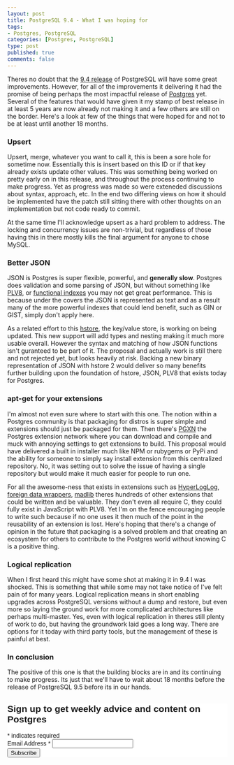 ```yaml
--- 
layout: post
title: PostgreSQL 9.4 - What I was hoping for
tags: 
- Postgres, PostgreSQL
categories: [Postgres, PostgreSQL]
type: post
published: true
comments: false
---
```


Theres no doubt that the [9.4 release](/2014/02/02/Examining-PostgreSQL-9.4/) of PostgreSQL will have some great improvements. However, for all of the improvements it delivering it had the promise of being perhaps the most impactful release of [Postgres](http://www.amazon.com/dp/B008IGIKY6?tag=mypred-20) yet. Several of the features that would have given it my stamp of best release in at least 5 years are now already not making it and a few others are still on the border. Here's a look at few of the things that were hoped for and not to be at least until another 18 months.

<!--more-->

### Upsert

Upsert, merge, whatever you want to call it, this is been a sore hole for sometime now. Essentially this is insert based on this ID or if that key already exists update other values. This was something being worked on pretty early on in this release, and throughout the process continuing to make progress. Yet as progress was made so were exteneded discussions about syntax, approach, etc. In the end two differing views on how it should be implemented have the patch still sitting there with other thoughts on an implementation but not code ready to commit.

At the same time I'll acknowledge upsert as a hard problem to address. The locking and concurrency issues are non-trivial, but regardless of those having this in there mostly kills the final argument for anyone to chose MySQL.

### Better JSON

JSON is Postgres is super flexible, powerful, and **generally slow**. Postgres does validation and some parsing of JSON, but without something like [PLV8](https://postgres.heroku.com/blog/past/2013/6/5/javascript_in_your_postgres/), or [functional indexes](http://www.craigkerstiens.com/2013/05/29/postgres-indexes-expression-or-functional-indexes/) you may not get great performance. This is because under the covers the JSON is represented as text and as a result many of the more powerful indexes that could lend benefit, such as GIN or GIST, simply don't apply here. 

As a related effort to this [hstore](http://postgresguide.com/sexy/hstore.html), the key/value store, is working on being updated. This new support will add types and nesting making it much more usable overall. However the syntax and matching of how JSON functions isn't guranteed to be part of it. The proposal and actually work is still there and not rejected yet, but looks heavily at risk. Backing a new binary representation of JSON with hstore 2 would deliver so many benefits further building upon the foundation of hstore, JSON, PLV8 that exists today for Postgres.

### apt-get for your extensions

I'm almost not even sure where to start with this one. The notion within a Postgres community is that packaging for distros is super simple and extensions should just be packaged for them. Then there's [PGXN](http://pgxn.org/) the Postgres extension network where you can download and compile and muck with annoying settings to get extensions to build. This proposal would have delivered a built in installer much like NPM or rubygems or PyPi and the ability for someone to simply say install extension from this centralized repository. No, it was setting out to solve the issue of having a single repository but would make it much easier for people to run one. 

For all the awesome-ness that exists in extensions such as [HyperLogLog](http://tapoueh.org/blog/2013/02/25-postgresql-hyperloglog), [foreign data wrappers](http://www.craigkerstiens.com/2012/10/18/connecting_to_redis_from_postgres/), [madlib](http://madlib.net/) theres hundreds of other extensions that could be written and be valuable. They don't even all require C, they could fully exist in JavaScript with PLV8. Yet I'm on the fence encouraging people to write such because if no one uses it then much of the point in the reusability of an extension is lost. Here's hoping that there's a change of opinion in the future that packaging is a solved problem and that creating an ecosystem for others to contribute to the Postgres world without knowing C is a positive thing.

### Logical replication

When I first heard this might have some shot at making it in 9.4 I was shocked. This is something that while some may not take notice of I've felt pain of for many years. Logical replication means in short enabling upgrades across PostgreSQL versions without a dump and restore, but even more so laying the ground work for more complicated architectures like perhaps multi-master. Yes, even with logical replication in theres still plenty of work to do, but having the groundwork laid goes a long way. There are options for it today with third party tools, but the management of these is painful at best. 

### In conclusion 

The positive of this one is that the building blocks are in and its continuing to make progress. Its just that we'll have to wait about 18 months before the release of PostgreSQL 9.5 before its in our hands. 

<!-- Begin MailChimp Signup Form -->
<link href="//cdn-images.mailchimp.com/embedcode/classic-081711.css" rel="stylesheet" type="text/css">
<style type="text/css">
	#mc_embed_signup{background:#fff; clear:left; font:14px Helvetica,Arial,sans-serif; }
	/* Add your own MailChimp form style overrides in your site stylesheet or in this style block.
	   We recommend moving this block and the preceding CSS link to the HEAD of your HTML file. */
</style>
<div id="mc_embed_signup">
<form action="http://craigkerstiens.us5.list-manage.com/subscribe/post?u=0bb2ad96ec10236507971efdc&amp;id=dacc2c6d9a" method="post" id="mc-embedded-subscribe-form" name="mc-embedded-subscribe-form" class="validate" target="_blank" novalidate>
	<h2>Sign up to get weekly advice and content on Postgres</h2>
<div class="indicates-required"><span class="asterisk">*</span> indicates required</div>
<div class="mc-field-group">
	<label for="mce-EMAIL">Email Address  <span class="asterisk">*</span>
</label>
	<input type="email" value="" name="EMAIL" class="required email" id="mce-EMAIL">
</div>
	<div id="mce-responses" class="clear">
		<div class="response" id="mce-error-response" style="display:none"></div>
		<div class="response" id="mce-success-response" style="display:none"></div>
	</div>    <!-- real people should not fill this in and expect good things - do not remove this or risk form bot signups-->
    <div style="position: absolute; left: -5000px;"><input type="text" name="b_0bb2ad96ec10236507971efdc_dacc2c6d9a" tabindex="-1" value=""></div>
    <div class="clear"><input type="submit" value="Subscribe" name="subscribe" id="mc-embedded-subscribe" class="button"></div>
</form>
</div>
<script type="text/javascript">
var fnames = new Array();var ftypes = new Array();fnames[0]='EMAIL';ftypes[0]='email';
try {
    var jqueryLoaded=jQuery;
    jqueryLoaded=true;
} catch(err) {
    var jqueryLoaded=false;
}
var head= document.getElementsByTagName('head')[0];
if (!jqueryLoaded) {
    var script = document.createElement('script');
    script.type = 'text/javascript';
    script.src = '//ajax.googleapis.com/ajax/libs/jquery/1.4.4/jquery.min.js';
    head.appendChild(script);
    if (script.readyState && script.onload!==null){
        script.onreadystatechange= function () {
              if (this.readyState == 'complete') mce_preload_check();
        }    
    }
}

var err_style = '';
try{
    err_style = mc_custom_error_style;
} catch(e){
    err_style = '#mc_embed_signup input.mce_inline_error{border-color:#6B0505;} #mc_embed_signup div.mce_inline_error{margin: 0 0 1em 0; padding: 5px 10px; background-color:#6B0505; font-weight: bold; z-index: 1; color:#fff;}';
}
var head= document.getElementsByTagName('head')[0];
var style= document.createElement('style');
style.type= 'text/css';
if (style.styleSheet) {
  style.styleSheet.cssText = err_style;
} else {
  style.appendChild(document.createTextNode(err_style));
}
head.appendChild(style);
setTimeout('mce_preload_check();', 250);

var mce_preload_checks = 0;
function mce_preload_check(){
    if (mce_preload_checks>40) return;
    mce_preload_checks++;
    try {
        var jqueryLoaded=jQuery;
    } catch(err) {
        setTimeout('mce_preload_check();', 250);
        return;
    }
    var script = document.createElement('script');
    script.type = 'text/javascript';
    script.src = 'http://downloads.mailchimp.com/js/jquery.form-n-validate.js';
    head.appendChild(script);
    try {
        var validatorLoaded=jQuery("#fake-form").validate({});
    } catch(err) {
        setTimeout('mce_preload_check();', 250);
        return;
    }
    mce_init_form();
}
function mce_init_form(){
    jQuery(document).ready( function($) {
      var options = { errorClass: 'mce_inline_error', errorElement: 'div', onkeyup: function(){}, onfocusout:function(){}, onblur:function(){}  };
      var mce_validator = $("#mc-embedded-subscribe-form").validate(options);
      $("#mc-embedded-subscribe-form").unbind('submit');//remove the validator so we can get into beforeSubmit on the ajaxform, which then calls the validator
      options = { url: 'http://craigkerstiens.us5.list-manage.com/subscribe/post-json?u=0bb2ad96ec10236507971efdc&id=dacc2c6d9a&c=?', type: 'GET', dataType: 'json', contentType: "application/json; charset=utf-8",
                    beforeSubmit: function(){
                        $('#mce_tmp_error_msg').remove();
                        $('.datefield','#mc_embed_signup').each(
                            function(){
                                var txt = 'filled';
                                var fields = new Array();
                                var i = 0;
                                $(':text', this).each(
                                    function(){
                                        fields[i] = this;
                                        i++;
                                    });
                                $(':hidden', this).each(
                                    function(){
                                        var bday = false;
                                        if (fields.length == 2){
                                            bday = true;
                                            fields[2] = {'value':1970};//trick birthdays into having years
                                        }
                                    	if ( fields[0].value=='MM' && fields[1].value=='DD' && (fields[2].value=='YYYY' || (bday && fields[2].value==1970) ) ){
                                    		this.value = '';
									    } else if ( fields[0].value=='' && fields[1].value=='' && (fields[2].value=='' || (bday && fields[2].value==1970) ) ){
                                    		this.value = '';
									    } else {
									        if (/\[day\]/.test(fields[0].name)){
    	                                        this.value = fields[1].value+'/'+fields[0].value+'/'+fields[2].value;									        
									        } else {
    	                                        this.value = fields[0].value+'/'+fields[1].value+'/'+fields[2].value;
	                                        }
	                                    }
                                    });
                            });
                        $('.phonefield-us','#mc_embed_signup').each(
                            function(){
                                var fields = new Array();
                                var i = 0;
                                $(':text', this).each(
                                    function(){
                                        fields[i] = this;
                                        i++;
                                    });
                                $(':hidden', this).each(
                                    function(){
                                        if ( fields[0].value.length != 3 || fields[1].value.length!=3 || fields[2].value.length!=4 ){
                                    		this.value = '';
									    } else {
									        this.value = 'filled';
	                                    }
                                    });
                            });
                        return mce_validator.form();
                    }, 
                    success: mce_success_cb
                };
      $('#mc-embedded-subscribe-form').ajaxForm(options);
      
      
    });
}
function mce_success_cb(resp){
    $('#mce-success-response').hide();
    $('#mce-error-response').hide();
    if (resp.result=="success"){
        $('#mce-'+resp.result+'-response').show();
        $('#mce-'+resp.result+'-response').html(resp.msg);
        $('#mc-embedded-subscribe-form').each(function(){
            this.reset();
    	});
    } else {
        var index = -1;
        var msg;
        try {
            var parts = resp.msg.split(' - ',2);
            if (parts[1]==undefined){
                msg = resp.msg;
            } else {
                i = parseInt(parts[0]);
                if (i.toString() == parts[0]){
                    index = parts[0];
                    msg = parts[1];
                } else {
                    index = -1;
                    msg = resp.msg;
                }
            }
        } catch(e){
            index = -1;
            msg = resp.msg;
        }
        try{
            if (index== -1){
                $('#mce-'+resp.result+'-response').show();
                $('#mce-'+resp.result+'-response').html(msg);            
            } else {
                err_id = 'mce_tmp_error_msg';
                html = '<div id="'+err_id+'" style="'+err_style+'"> '+msg+'</div>';
                
                var input_id = '#mc_embed_signup';
                var f = $(input_id);
                if (ftypes[index]=='address'){
                    input_id = '#mce-'+fnames[index]+'-addr1';
                    f = $(input_id).parent().parent().get(0);
                } else if (ftypes[index]=='date'){
                    input_id = '#mce-'+fnames[index]+'-month';
                    f = $(input_id).parent().parent().get(0);
                } else {
                    input_id = '#mce-'+fnames[index];
                    f = $().parent(input_id).get(0);
                }
                if (f){
                    $(f).append(html);
                    $(input_id).focus();
                } else {
                    $('#mce-'+resp.result+'-response').show();
                    $('#mce-'+resp.result+'-response').html(msg);
                }
            }
        } catch(e){
            $('#mce-'+resp.result+'-response').show();
            $('#mce-'+resp.result+'-response').html(msg);
        }
    }
}

</script>
<!--End mc_embed_signup-->